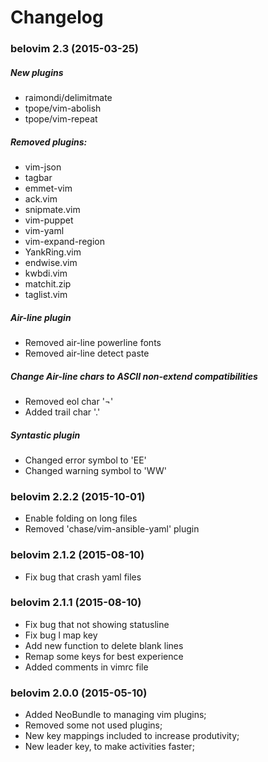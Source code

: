 # Changelog

### belovim 2.3 (2015-03-25)
##### New plugins
* raimondi/delimitmate
* tpope/vim-abolish
* tpope/vim-repeat

##### Removed plugins:
* vim-json
* tagbar
* emmet-vim
* ack.vim
* snipmate.vim
* vim-puppet
* vim-yaml
* vim-expand-region
* YankRing.vim
* endwise.vim
* kwbdi.vim
* matchit.zip
* taglist.vim

##### Air-line plugin
- Removed air-line powerline fonts
- Removed air-line detect paste

##### Change Air-line chars to ASCII non-extend compatibilities
- Removed eol char '¬'
- Added trail char '.'

##### Syntastic plugin
- Changed error symbol to 'EE'
- Changed warning symbol to 'WW'

### belovim 2.2.2 (2015-10-01)
- Enable folding on long files
- Removed 'chase/vim-ansible-yaml' plugin

### belovim 2.1.2 (2015-08-10)
- Fix bug that crash yaml files

### belovim 2.1.1 (2015-08-10)
- Fix bug that not showing statusline
- Fix bug <leader>l map key
- Add new function to delete blank lines
- Remap some keys for best experience
- Added comments in vimrc file

### belovim 2.0.0 (2015-05-10)
- Added NeoBundle to managing vim plugins;
- Removed some not used plugins;
- New key mappings included to increase produtivity;
- New leader key, to make activities faster;

